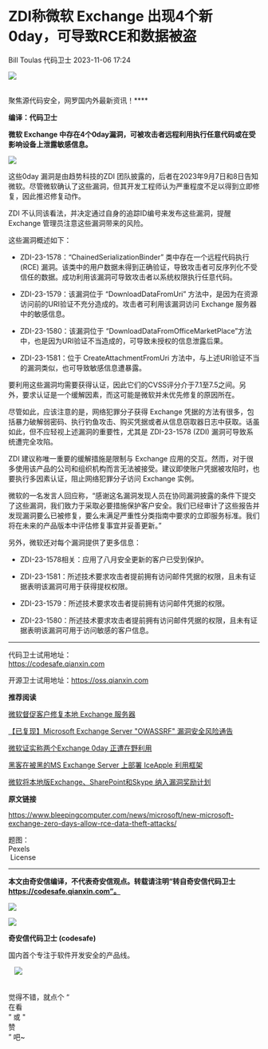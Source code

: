 #  ZDI称微软 Exchange 出现4个新0day，可导致RCE和数据被盗   
Bill Toulas  代码卫士   2023-11-06 17:24  
  
![](https://mmbiz.qpic.cn/mmbiz_gif/Az5ZsrEic9ot90z9etZLlU7OTaPOdibteeibJMMmbwc29aJlDOmUicibIRoLdcuEQjtHQ2qjVtZBt0M5eVbYoQzlHiaw/640?wx_fmt=gif "")  
  
   
聚焦源代码安全，网罗国内外最新资讯！****  
  
**编译：代码卫士**  
  
**微软 Exchange 中存在4个0day漏洞，可被攻击者远程利用执行任意代码或在受影响设备上泄露敏感信息。**  
  
![](https://mmbiz.qpic.cn/mmbiz_png/oBANLWYScMQBIyb7l7XvzXypz894pIzFsSkss49z8GS076FRHsZfp64Gzl3ntVVKdquBDTnia6tQPKbBo6Gepmg/640?wx_fmt=png "")  
  
  
这些0day 漏洞是由趋势科技的ZDI 团队披露的，后者在2023年9月7日和8日告知微软。尽管微软确认了这些漏洞，但其开发工程师认为严重程度不足以得到立即修复，因此推迟修复动作。  
  
ZDI 不认同该看法，并决定通过自身的追踪ID编号来发布这些漏洞，提醒 Exchange 管理员注意这些漏洞带来的风险。  
  
这些漏洞概述如下：  
  
- ZDI-23-1578：“ChainedSerializationBinder” 类中存在一个远程代码执行 (RCE) 漏洞。该类中的用户数据未得到正确验证，导致攻击者可反序列化不受信任的数据。成功利用该漏洞可导致攻击者以系统权限执行任意代码。  
  
- ZDI-23-1579：该漏洞位于 “DownloadDataFromUri” 方法中，是因为在资源访问前的URI验证不充分造成的。攻击者可利用该漏洞访问 Exchange 服务器中的敏感信息。  
  
- ZDI-23-1580：该漏洞位于 “DownloadDataFromOfficeMarketPlace”方法中，也是因为URI验证不当造成的，可导致未授权的信息泄露后果。  
  
- ZDI-23-1581：位于 CreateAttachmentFromUri 方法中，与上述URI验证不当的漏洞类似，也可导致敏感信息遭暴露。  
  
  
  
要利用这些漏洞均需要获得认证，因此它们的CVSS评分介于7.1至7.5之间。另外，要求认证是一个缓解因素，而这可能是微软并未优先修复的原因所在。  
  
尽管如此，应该注意的是，网络犯罪分子获得 Exchange 凭据的方法有很多，包括暴力破解弱密码、执行钓鱼攻击、购买凭据或者从信息窃取器日志中获取。话虽如此，但不应轻视上述漏洞的重要性，尤其是 ZDI-23-1578 (ZDI) 漏洞可导致系统遭完全攻陷。  
  
ZDI 建议称唯一重要的缓解措施是限制与 Exchange 应用的交互。然而，对于很多使用该产品的公司和组织机构而言无法被接受。建议即使账户凭据被攻陷时，也要执行多因素认证，阻止网络犯罪分子访问 Exchange 实例。  
  
微软的一名发言人回应称，“感谢这名漏洞发现人员在协同漏洞披露的条件下提交了这些漏洞，我们致力于采取必要措施保护客户安全。我们已经审计了这些报告并发现漏洞要么已被修复，要么未满足严重性分类指南中要求的立即服务标准。我们将在未来的产品版本中评估修复事宜并妥善更新。”  
  
另外，微软还对每个漏洞提供了更多信息：  
  
- ZDI-23-1578相关：应用了八月安全更新的客户已受到保护。  
  
- ZDI-23-1581：所述技术要求攻击者提前拥有访问邮件凭据的权限，且未有证据表明该漏洞可用于获得提权权限。  
  
- ZDI-23-1579：所述技术要求攻击者提前拥有访问邮件凭据的权限。  
  
- ZDI-23-1580：所述技术要求攻击者提前拥有访问邮件凭据的权限，且未有证据表明该漏洞可用于访问敏感的客户信息。  
  
  
  
****  
  
  
代码卫士试用地址：  
https://codesafe.qianxin.com  
  
开源卫士试用地址：https://oss.qianxin.com  
  
  
  
  
  
  
  
  
  
  
  
  
**推荐阅读**  
  
[微软督促客户修复本地 Exchange 服务器](http://mp.weixin.qq.com/s?__biz=MzI2NTg4OTc5Nw==&mid=2247515408&idx=1&sn=719e32aee7a384a488836ef79cc13dd3&chksm=ea948c7adde3056cabb6547dcc9db6b78521848dae15c19d2baf51edd05c565ed90d4dbd4f8f&scene=21#wechat_redirect)  
  
  
[【已复现】Microsoft Exchange Server "OWASSRF" 漏洞安全风险通告](http://mp.weixin.qq.com/s?__biz=MzI2NTg4OTc5Nw==&mid=2247515107&idx=1&sn=47eca1a57ee9fd7e5cb0b36080483ab3&chksm=ea948a89dde3039f969c6fe7e6e1558310d44cc7a2c51cd0e7f4b2aed00e0d79952a523ded02&scene=21#wechat_redirect)  
  
  
[微软证实称两个Exchange 0day 正遭在野利用](http://mp.weixin.qq.com/s?__biz=MzI2NTg4OTc5Nw==&mid=2247514120&idx=1&sn=875f2a8038dd18f4393f68e4958721d8&chksm=ea948962dde3007476979db37549927911d0a40f66cd92734aac2576932e65c02e814b4d2292&scene=21#wechat_redirect)  
  
  
[黑客在被黑的MS Exchange Server 上部署 IceApple 利用框架](http://mp.weixin.qq.com/s?__biz=MzI2NTg4OTc5Nw==&mid=2247511792&idx=2&sn=9fc836e07a156357940dd2eb58198419&chksm=ea949f9adde3168ce5621cca35726a5e8edd36548400b016da2bcbd67093b7aba1cab58d6cc6&scene=21#wechat_redirect)  
  
  
[微软将本地版Exchange、SharePoint和Skype 纳入漏洞奖励计划](http://mp.weixin.qq.com/s?__biz=MzI2NTg4OTc5Nw==&mid=2247511275&idx=4&sn=efe2927c135f8cf5c5c2663330e1a4f3&chksm=ea949d81dde31497c5ade51ddb1de4709626af7f0d773fe10c928c1eb7a230fd5b290868d5ff&scene=21#wechat_redirect)  
  
  
  
  
**原文链接**  
  
https://www.bleepingcomputer.com/news/microsoft/new-microsoft-exchange-zero-days-allow-rce-data-theft-attacks/  
  
  
题图：  
Pexels  
 License  
  
****  
**本文由奇安信编译，不代表奇安信观点。转载请注明“转自奇安信代码卫士 https://codesafe.qianxin.com”。**  
  
  
  
  
![](https://mmbiz.qpic.cn/mmbiz_jpg/oBANLWYScMSf7nNLWrJL6dkJp7RB8Kl4zxU9ibnQjuvo4VoZ5ic9Q91K3WshWzqEybcroVEOQpgYfx1uYgwJhlFQ/640?wx_fmt=jpeg "")  
  
![](https://mmbiz.qpic.cn/mmbiz_jpg/oBANLWYScMSN5sfviaCuvYQccJZlrr64sRlvcbdWjDic9mPQ8mBBFDCKP6VibiaNE1kDVuoIOiaIVRoTjSsSftGC8gw/640?wx_fmt=jpeg "")  
  
**奇安信代码卫士 (codesafe)**  
  
国内首个专注于软件开发安全的产品线。  
  
   ![](https://mmbiz.qpic.cn/mmbiz_gif/oBANLWYScMQ5iciaeKS21icDIWSVd0M9zEhicFK0rbCJOrgpc09iaH6nvqvsIdckDfxH2K4tu9CvPJgSf7XhGHJwVyQ/640?wx_fmt=gif "")  
  
   
觉得不错，就点个 “  
在看  
” 或 "  
赞  
” 吧~  
  
